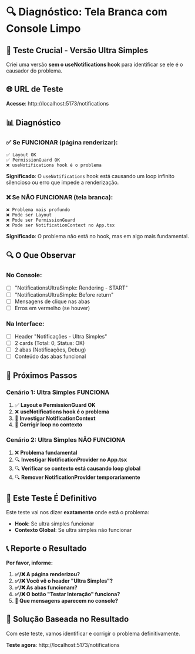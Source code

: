 # 🔍 Diagnóstico: Tela Branca com Console Limpo

## 🎯 **Teste Crucial - Versão Ultra Simples**

Criei uma versão **sem o useNotifications hook** para identificar se ele é o causador do problema.

## 🌐 **URL de Teste**
**Acesse**: http://localhost:5173/notifications

## 📊 **Diagnóstico**

### **✅ Se FUNCIONAR (página renderizar):**
```
✅ Layout OK
✅ PermissionGuard OK
❌ useNotifications hook é o problema
```

**Significado**: O `useNotifications` hook está causando um loop infinito silencioso ou erro que impede a renderização.

### **❌ Se NÃO FUNCIONAR (tela branca):**
```
❌ Problema mais profundo
❌ Pode ser Layout
❌ Pode ser PermissionGuard
❌ Pode ser NotificationContext no App.tsx
```

**Significado**: O problema não está no hook, mas em algo mais fundamental.

## 🔍 **O Que Observar**

### **No Console:**
- [ ] "NotificationsUltraSimple: Rendering - START"
- [ ] "NotificationsUltraSimple: Before return"
- [ ] Mensagens de clique nas abas
- [ ] Erros em vermelho (se houver)

### **Na Interface:**
- [ ] Header "Notificações - Ultra Simples"
- [ ] 2 cards (Total: 0, Status: OK)
- [ ] 2 abas (Notificações, Debug)
- [ ] Conteúdo das abas funcional

## 🔧 **Próximos Passos**

### **Cenário 1: Ultra Simples FUNCIONA**
1. ✅ **Layout e PermissionGuard OK**
2. ❌ **useNotifications hook é o problema**
3. 🔄 **Investigar NotificationContext**
4. 🔄 **Corrigir loop no contexto**

### **Cenário 2: Ultra Simples NÃO FUNCIONA**
1. ❌ **Problema fundamental**
2. 🔍 **Investigar NotificationProvider no App.tsx**
3. 🔍 **Verificar se contexto está causando loop global**
4. 🔍 **Remover NotificationProvider temporariamente**

## 🎯 **Este Teste É Definitivo**

Este teste vai nos dizer **exatamente** onde está o problema:

- **Hook**: Se ultra simples funcionar
- **Contexto Global**: Se ultra simples não funcionar

## 📞 **Reporte o Resultado**

**Por favor, informe:**
1. **✅/❌ A página renderizou?**
2. **✅/❌ Você vê o header "Ultra Simples"?**
3. **✅/❌ As abas funcionam?**
4. **✅/❌ O botão "Testar Interação" funciona?**
5. **📝 Que mensagens aparecem no console?**

## 🚀 **Solução Baseada no Resultado**

Com este teste, vamos identificar e corrigir o problema definitivamente.

**Teste agora**: http://localhost:5173/notifications